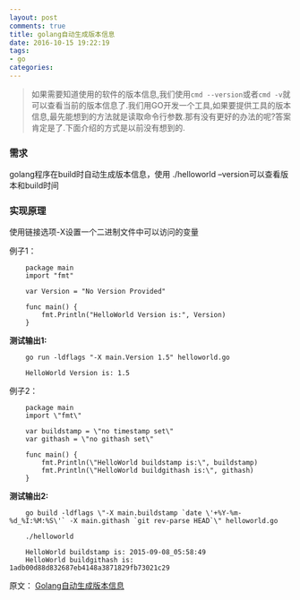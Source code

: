 ```yaml
---
layout: post
comments: true
title: golang自动生成版本信息
date: 2016-10-15 19:22:19
tags:
- go
categories:
---
```


> 如果需要知道使用的软件的版本信息,我们使用`cmd --version`或者`cmd -v`就可以查看当前的版本信息了.我们用GO开发一个工具,如果要提供工具的版本信息,最先能想到的方法就是读取命令行参数.那有没有更好的办法的呢?答案肯定是了.下面介绍的方式是以前没有想到的.

<!-- more -->

### 需求

golang程序在build时自动生成版本信息，使用 ./helloworld –version可以查看版本和build时间

### 实现原理

使用链接选项-X设置一个二进制文件中可以访问的变量                    

例子1：

```golang
    package main
    import "fmt"
     
    var Version = "No Version Provided"
     
    func main() {
        fmt.Println("HelloWorld Version is:", Version)
    }
```

**测试输出1:**

```
    go run -ldflags "-X main.Version 1.5" helloworld.go
     
    HelloWorld Version is: 1.5
```
    
例子2：

```golang
    package main
    import \"fmt\"
     
    var buildstamp = \"no timestamp set\"
    var githash = \"no githash set\"
     
    func main() {
        fmt.Println(\"HelloWorld buildstamp is:\", buildstamp)
        fmt.Println(\"HelloWorld buildgithash is:\", githash)
    }
```

**测试输出2:**

```
    go build -ldflags \"-X main.buildstamp `date \'+%Y-%m-%d_%I:%M:%S\'` -X main.githash `git rev-parse HEAD`\" helloworld.go
     
    ./helloworld
     
    HelloWorld buildstamp is: 2015-09-08_05:58:49
    HelloWorld buildgithash is: 1adb00d88d832687eb4148a3871829fb73021c29
```

原文： [Golang自动生成版本信息](http://www.trueeyu.com/2015/09/18/golang-version/)
    


    
                    